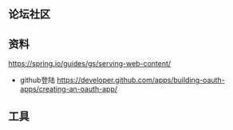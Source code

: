 ## 论坛社区

## 资料
https://spring.io/guides/gs/serving-web-content/

* github登陆
https://developer.github.com/apps/building-oauth-apps/creating-an-oauth-app/
## 工具